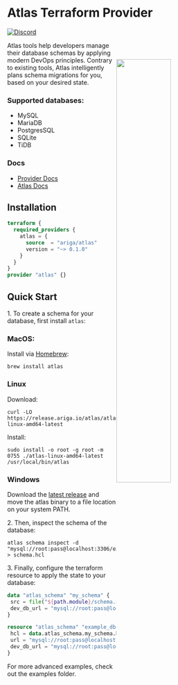 # Atlas Terraform Provider

[![Discord](https://img.shields.io/discord/930720389120794674?label=discord&logo=discord&style=flat-square&logoColor=white)](https://discord.gg/zZ6sWVg6NT)

<a href="https://atlasgo.io">
  <img width="50%" align="right" style="display: block; margin:40px auto;" src="https://atlasgo.io/uploads/images/gopher.png"/>
</a>

Atlas tools help developers manage their database schemas by applying modern DevOps principles.
Contrary to existing tools, Atlas intelligently plans schema migrations for you, based on your desired state.

### Supported databases: 
* MySQL
* MariaDB
* PostgresSQL
* SQLite
* TiDB

### Docs
* [Provider Docs](https://registry.terraform.io/providers/ariga/atlas/latest/docs)
* [Atlas Docs](https://atlasgo.io)

## Installation

```terraform
terraform {
  required_providers {
    atlas = {
      source  = "ariga/atlas"
      version = "~> 0.1.0"
    }
  }
}
provider "atlas" {}
```

## Quick Start

1\. To create a schema for your database, first install `atlas`:  
 ### MacOS:
 
 Install via [Homebrew](https://brew.sh/):
 ```shell
 brew install atlas
 ```
 ### Linux
 Download:
 ```shell
 curl -LO https://release.ariga.io/atlas/atlas-linux-amd64-latest
 ```
 Install:
 ```shell
 sudo install -o root -g root -m 0755 ./atlas-linux-amd64-latest /usr/local/bin/atlas
 ```
 ### Windows
 Download the [latest release](https://release.ariga.io/atlas/atlas-windows-amd64-latest.exe) and move the atlas binary to a file location on your system PATH.

2\. Then, inspect the schema of the database:
 ```shell
 atlas schema inspect -d "mysql://root:pass@localhost:3306/example" > schema.hcl
 ```
 
3\. Finally, configure the terraform resource to apply the state to your database:
 ```terraform
 data "atlas_schema" "my_schema" {
  src = file("${path.module}/schema.hcl")
  dev_db_url = "mysql://root:pass@localhost:3307/example"
 }

 resource "atlas_schema" "example_db" {
  hcl = data.atlas_schema.my_schema.hcl
  url = "mysql://root:pass@localhost:3306/example"
  dev_db_url = "mysql://root:pass@localhost:3307/example"
 }
 ```

For more advanced examples, check out the examples folder.
